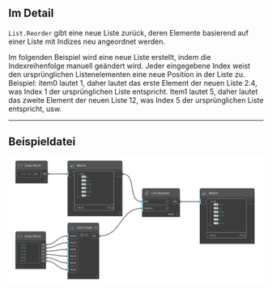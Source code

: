 ## Im Detail
`List.Reorder` gibt eine neue Liste zurück, deren Elemente basierend auf einer Liste mit Indizes neu angeordnet werden.

Im folgenden Beispiel wird eine neue Liste erstellt, indem die Indexreihenfolge manuell geändert wird. Jeder eingegebene Index weist den ursprünglichen Listenelementen eine neue Position in der Liste zu. Beispiel: item0 lautet 1, daher lautet das erste Element der neuen Liste 2.4, was Index 1 der ursprünglichen Liste entspricht. Item1 lautet 5, daher lautet das zweite Element der neuen Liste 12, was Index 5 der ursprünglichen Liste entspricht, usw.
___
## Beispieldatei

![List.Reorder](./DSCore.List.Reorder_img.jpg)
